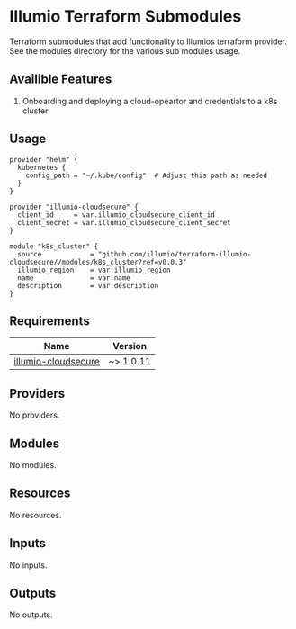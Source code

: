 # Illumio Terraform Submodules
Terraform submodules that add functionality to Illumios terraform provider. See the modules directory for the various sub modules usage.


## Availible Features
1. Onboarding and deploying a cloud-opeartor and credentials to a k8s cluster
   
## Usage

```
provider "helm" {
  kubernetes {
    config_path = "~/.kube/config"  # Adjust this path as needed
  }
}

provider "illumio-cloudsecure" {
  client_id     = var.illumio_cloudsecure_client_id
  client_secret = var.illumio_cloudsecure_client_secret
}

module "k8s_cluster" {
  source            = "github.com/illumio/terraform-illumio-cloudsecure//modules/k8s_cluster?ref=v0.0.3"
  illumio_region    = var.illumio_region
  name              = var.name
  description       = var.description
}
```

<!-- BEGIN_TF_DOCS -->
## Requirements

| Name | Version |
|------|---------|
| <a name="requirement_illumio-cloudsecure"></a> [illumio-cloudsecure](#requirement\_illumio-cloudsecure) | ~> 1.0.11 |

## Providers

No providers.

## Modules

No modules.

## Resources

No resources.

## Inputs

No inputs.

## Outputs

No outputs.
<!-- END_TF_DOCS -->